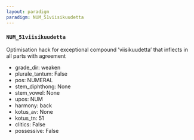 ```yaml
---
layout: paradigm
paradigm: NUM_51viisikuudetta
---
```

### ` NUM_51viisikuudetta `

Optimisation hack for exceptional compound ’viisikuudetta’ that inflects in all parts with agreement
* grade_dir: weaken
* plurale_tantum: False
* pos: NUMERAL
* stem_diphthong: None
* stem_vowel: None
* upos: NUM
* harmony: back
* kotus_av: None
* kotus_tn: 51
* clitics: False
* possessive: False
